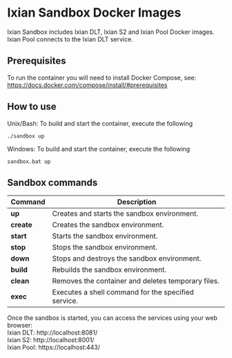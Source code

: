 # Ixian Sandbox Docker Images
Ixian Sandbox includes Ixian DLT, Ixian S2 and Ixian Pool Docker images.  
Ixian Pool connects to the Ixian DLT service.


## Prerequisites
To run the container you will need to install Docker Compose, see: https://docs.docker.com/compose/install/#prerequisites


## How to use
Unix/Bash: To build and start the container, execute the following  
```
./sandbox up
```

Windows: To build and start the container, execute the following  
```
sandbox.bat up
```

## Sandbox commands
| Command     | Description                                         |
| ----------- | --------------------------------------------------- |
| **up**      | Creates and starts the sandbox environment.         |
| **create**  | Creates the sandbox environment.                    |
| **start**   | Starts the sandbox environment.                     |
| **stop**    | Stops the sandbox environment.                      |
| **down**    | Stops and destroys the sandbox environment.         |
| **build**   | Rebuilds the sandbox environment.                   |
| **clean**   | Removes the container and deletes temporary files.  |
| **exec**    | Executes a shell command for the specified service. |


Once the sandbox is started, you can access the services using your web browser:  
Ixian DLT: http://localhost:8081/  
Ixian S2: http://localhost:8001/  
Ixian Pool: https://localhost:443/